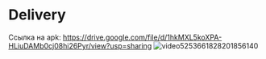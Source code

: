 # Delivery
Ссылка на apk: https://drive.google.com/file/d/1hkMXL5koXPA-HLiuDAMb0cj08hi26Pyr/view?usp=sharing
![video5253661828201856140](https://github.com/Darya-aq/Delivery/assets/74154064/20e896a8-de5b-4d53-a3ae-1ef2f8e1d4d9)

